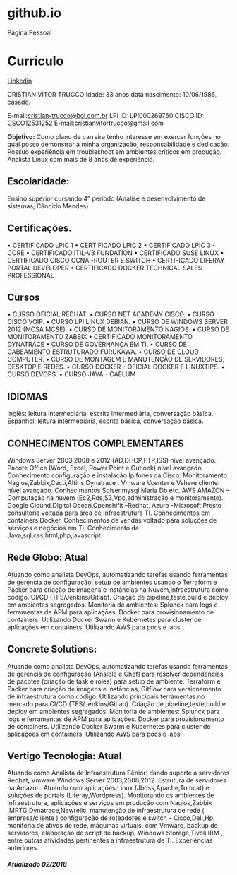 # github.io
Página Pessoal

# Currículo
[Linkedin](https://www.linkedin.com/in/cristian-trucco-00613b53/)

CRISTIAN VITOR TRUCCO Idade: 33 anos data nascimento: 10/06/1986, casado.

<a frameborder="0" data-theme="dark" data-layers="1,2,3,4" data-stack-embed="true" href="https://embed.stackshare.io/stacks/embed/9eb828aff34eb41d3968bf18e54d83"/></a><script async src="https://cdn1.stackshare.io/javascripts/client-code.js" charset="utf-8"></script>

E-mail:cristian-trucco@bol.com.br 
LPI ID: LPI000269760 CISCO ID:  CSCO12531252
E-mail:cristianvitortrucco@gmail.com

**Objetivo:**
 Como plano de carreira tenho interesse em exercer funções no qual posso demonstrar a minha organização, responsabilidade e dedicação. Possuo experiência em troubleshoot em ambientes críticos em produção. Analista Linux com mais de 8 anos de experiência.

## Escolaridade:
Ensino superior cursando 4° período (Analise e desenvolvimento de sistemas, Cândido Mendes)

## Certificações.

•	CERTIFICADO LPIC 1 
•	CERTIFICADO LPIC 2
•	CERTIFICADO LPIC 3 - CORE
•	CERTIFICADO ITIL-V3 FUNDATION
•	CERTIFICADO SUSE LINUX
•	CERTIFICADO CISCO CCNA -ROUTER E SWITCH
•	CERTIFICADO LIFERAY PORTAL DEVELOPER
•	CERTIFICADO  DOCKER TECHNICAL SALES PROFESSIONAL   

## Cursos

•	CURSO OFICIAL REDHAT.
•	CURSO NET ACADEMY CISCO.
•	CURSO CISCO VOIP.
•	CURSO LPI LINUX DEBIAN.
•	CURSO DE WINDOWS SERVER 2012 (MCSA MCSE).
•	CURSO DE MONITORAMENTO NAGIOS.
•	CURSO DE MONITORAMENTO ZABBIX
•	CERTIFICADO MONITORAMENTO DYNATRACE
•	CURSO DE GOVERNANÇA EM TI.
•	CURSO DE CABEAMENTO ESTRUTURADO FURUKAWA.
•	CURSO DE CLOUD COMPUTER.
•	CURSO DE MONTAGEM E MANUTENÇÃO DE SERVIDORES, DESKTOP E REDES.
•	CURSO DOCKER – OFICIAL DOCKER E LINUXTIPS.
•	CURSO DEVOPS.
•	CURSO JAVA - CAELUM

## IDIOMAS

Inglês: leitura intermediária, escrita intermediária, conversação básica.
Espanhol: leitura intermediária, escrita básica, conversação básica.


## CONHECIMENTOS COMPLEMENTARES
 
Windows Server 2003,2008 e 2012 (AD,DHCP,FTP,ISS) nível avançado.
Pacote Office (Word, Excel, Power Point e Outlook) nível avançado.
Conhecimento configuração e instalação Ip fones da Cisco.
Monitoramento Nagios,Zabbix,Cacti,Altiris,Dynatrace .
Vmware Vcenter e Vshere cliente: nível avançado.
Conhecimentos Sqlser,mysql,Maria Db etc.
AWS AMAZON – Computação na nuvem (Ec2,Rds,S3,Vpc,administração e monitoramento).
Google Clound,Digital Ocean,Openshifit –Redhat, Azure -Microsoft
Presto consultoria voltada para área de Infraestrutura TI.
Conhecimentos em containers Docker.
Conhecimentos de vendas voltado para soluções de serviços e negócios em Ti.
Conhecimento de Java,sql,css,html,php,javascript.

## Rede Globo: Atual

Atuando como analista DevOps, automatizando tarefas usando ferramentas de gerencia de configuração, setup de ambientes usando o Terraform e Packer para criação de imagens e instâncias na Nuvem,infraestrutura como código. CI/CD (TFS/Jenkins/Gitlab). Criação de pipeline,teste,build e deploy em ambientes segregados. Monitoria de ambientes: Splunck para logs e ferramentas de APM para aplicações. Docker para provisionamento de containers. Utilizando Docker Swarm e Kubernetes para cluster de aplicações em containers. Utilizando AWS para pocs e labs.


## Concrete Solutions:  

Atuando como analista DevOps, automatizando tarefas usando ferramentas de gerencia de configuração (Ansible e Chef) para resolver dependências de pacotes (criação de task e roles) para setup de ambiente. Terraform e Packer para criação de imagens e instâncias, Gitflow para versionamento de infraestrutura como código. Utilizando principais ferramentas no mercado para CI/CD (TFS/Jenkins/Gitlab). Criação de pipeline,teste,build e deploy em ambientes segregados. Monitoria de ambientes: Splunck para logs e ferramentas de APM para aplicações. Docker para provisionamento de containers. Utilizando Docker Swarm e Kubernetes para cluster de aplicações em containers. Utilizando AWS para pocs e labs. 

## Vertigo Tecnologia: Atual
Atuando como Analista de Infraestrutura Sênior: dando suporte a servidores Redhat, Vmware,Windows Server 2003,2008,2012. Estrutura de servidores na Amazon.  Atuando com aplicações Linux (Jboss,Apache,Tomcat) e soluções de portais (Liferay,Wordpress). Monitorando os ambientes de infraestrutura, aplicações e serviços em produção com Nagios,Zabbix ,MRTG,Dynatrace,Newrelic, manutenção de infraestrutura de rede ( empresa/cliente ) configuração de roteadores e switch – Cisco,Dell,Hp, monitoria de ativos de rede, máquinas virtuais, com Vmware, backup de servidores, elaboração de script de backup, Windows Storage,Tivoli IBM , entre outras atividades pertinentes a infraestrutura de Ti. 
Experiências anteriores.



##### Atualizado 02/2018


